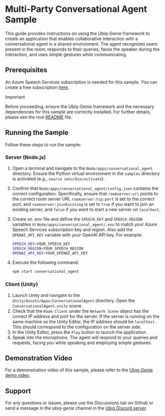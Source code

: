 # Multi-Party Conversational Agent Sample

This guide provides instructions on using the Ubiq-Genie framework to create an application that enables collaborative interaction with a conversational agent in a shared environment. The agent recognizes users present in the room, responds to their queries, faces the speaker during the interaction, and uses simple gestures while communicating.

## Prerequisites

An Azure Speech Services subscription is needed for this sample. You can create a free subscription [here](https://azure.microsoft.com/en-us/try/cognitive-services/?api=speech-services).

> [!IMPORTANT]
> Before proceeding, ensure the Ubiq-Genie framework and the necessary dependencies for this sample are correctly installed. For further details, please see the root [README](../../README.md) file.

## Running the Sample

Follow these steps to run the sample:

### Server (Node.js)

1. Open a terminal and navigate to the `Node/apps/conversational_agent` directory. Ensure the Python virtual environment in the `samples` directory is activated (e.g., `source venv/bin/activate`).
2. Confirm that `Node/apps/conversational_agent/config.json` contains the correct configuration. Specifically, ensure that `roomserver:uri` points to the correct room server URI, `roomserver:tcp:port` is set to the correct port, and `roomserver:joinExisting` is set to `true` if you want to join an existing server, and `false` if you want to start a new server on `localhost`.
3. Create an .env file and define the `SPEECH_KEY` and `SPEECH_REGION` variables in `Node/apps/conversational_agent/.env` to match your Azure Speech Services subscription key and region. Also add the `OPENAI_API_KEY` variable with your OpenAI API key. For example:

    ```bash
    SPEECH_KEY=YOUR_SPEECH_KEY
    SPEECH_REGION=YOUR_SPEECH_REGION
    OPENAI_API_KEY=YOUR_OPENAI_API_KEY
    ```

4. Execute the following command:

    ```bash
    npm start conversational_agent
    ```

### Client (Unity)

1. Launch Unity and navigate to the `Unity/Assets/Apps/ConversationalAgent` directory. Open the `ConversationalAgent.unity` scene.
2. Check that the `Room Client` under the `Network Scene` object has the correct IP address and port for the server. If the server is running on the same machine as the Unity Editor, the IP address should be `localhost`. This should correspond to the configuration on the server side.
3. In the Unity Editor, press the `Play` button to launch the application.
4. Speak into the microphone. The agent will respond to your queries and requests, facing you while speaking and employing simple gestures.

## Demonstration Video

For a demonstration video of this sample, please refer to the [Ubiq-Genie demo video](https://youtu.be/cGz0z9BIgQk).

## Support

For any questions or issues, please use the Discussions tab on Github or send a message in the *ubiq-genie* channel in the [Ubiq Discord server](https://discord.gg/cZYzdcxAAB).
